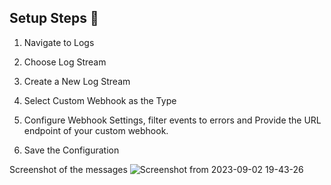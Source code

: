 ## Setup Steps 📣

1. Navigate to Logs

2. Choose Log Stream

3. Create a New Log Stream

4. Select Custom Webhook as the Type

5.  Configure Webhook Settings, filter events to errors and Provide the URL endpoint of your custom webhook.

6.  Save the Configuration


Screenshot of the messages
![Screenshot from 2023-09-02 19-43-26](https://github.com/SMLukwiya/discord-logs/assets/28752444/5b06751f-698e-4cbe-8e2a-a089ace991c8)